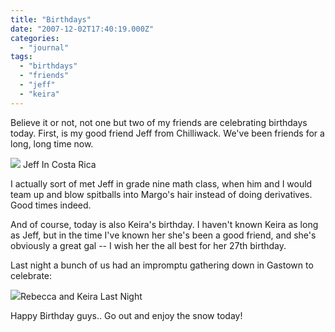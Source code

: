 ```yaml
---
title: "Birthdays"
date: "2007-12-02T17:40:19.000Z"
categories: 
  - "journal"
tags: 
  - "birthdays"
  - "friends"
  - "jeff"
  - "keira"
---
```


Believe it or not, not one but two of my friends are celebrating birthdays today. First, is my good friend Jeff from Chilliwack. We've been friends for a long, long time now.

[![](http://farm2.static.flickr.com/1299/1015029677_f132b46ec8.jpg?v=0)](http://flickr.com/photos/duanestorey/1015029677/) Jeff In Costa Rica

I actually sort of met Jeff in grade nine math class, when him and I would team up and blow spitballs into Margo's hair instead of doing derivatives. Good times indeed.

And of course, today is also Keira's birthday. I haven't known Keira as long as Jeff, but in the time I've known her she's been a good friend, and she's obviously a great gal -- I wish her the all best for her 27th birthday.

Last night a bunch of us had an impromptu gathering down in Gastown to celebrate:

[![](http://farm3.static.flickr.com/2031/2080366120_75165e0689.jpg?v=0)](http://flickr.com/photos/duanestorey/2080366120/)Rebecca and Keira Last Night

Happy Birthday guys.. Go out and enjoy the snow today!
